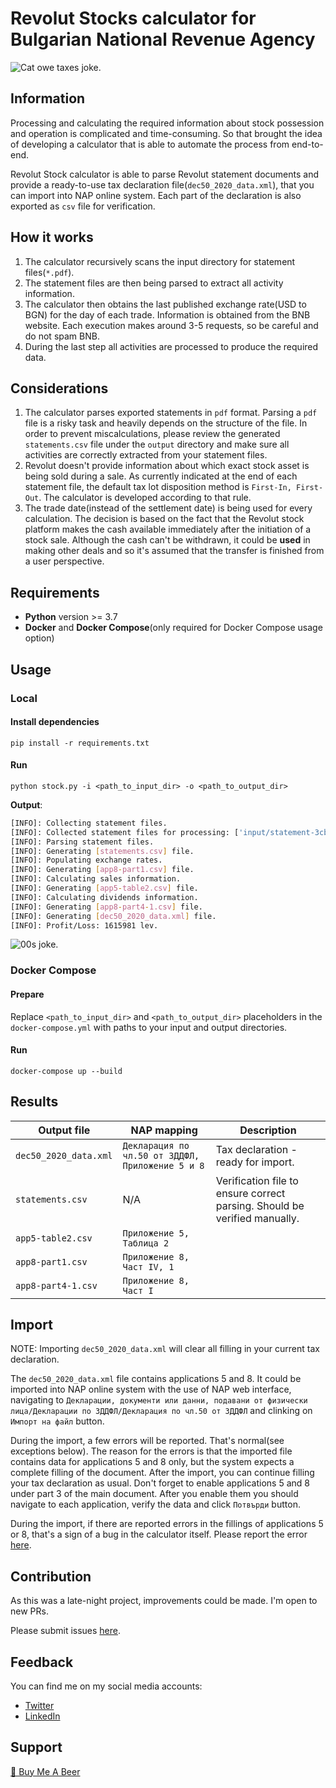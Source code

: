 # Revolut Stocks calculator for Bulgarian National Revenue Agency

![Cat owe taxes joke.](https://www.thefunnybox.com/wp-content/uploads/2011/09/cat-owes-taxes.jpg)

## Information

Processing and calculating the required information about stock possession and operation is complicated and time-consuming. So that brought the idea of developing a calculator that is able to automate the process from end-to-end.

Revolut Stock calculator is able to parse Revolut statement documents and provide a ready-to-use tax declaration file(`dec50_2020_data.xml`), that you can import into NAP online system. Each part of the declaration is also exported as `csv` file for verification.

## How it works

1. The calculator recursively scans the input directory for statement files(`*.pdf`).
2. The statement files are then being parsed to extract all activity information.
3. The calculator then obtains the last published exchange rate(USD to BGN) for the day of each trade. Information is obtained from the BNB website. Each execution makes around 3-5 requests, so be careful and do not spam BNB.
4. During the last step all activities are processed to produce the required data.

## Considerations

1. The calculator parses exported statements in `pdf` format. Parsing a `pdf` file is a risky task and heavily depends on the structure of the file. In order to prevent miscalculations, please review the generated `statements.csv` file under the `output` directory and make sure all activities are correctly extracted from your statement files.
2. Revolut doesn't provide information about which exact stock asset is being sold during a sale. As currently indicated at the end of each statement file, the default tax lot disposition method is `First-In, First-Out`. The calculator is developed according to that rule.
3. The trade date(instead of the settlement date) is being used for every calculation. The decision is based on the fact that the Revolut stock platform makes the cash available immediately after the initiation of a stock sale. Although the cash can't be withdrawn, it could be **used** in making other deals and so it's assumed that the transfer is finished from a user perspective.

## Requirements

* **Python** version >= 3.7
* **Docker** and **Docker Compose**(only required for Docker Compose usage option)

## Usage

### Local

#### Install dependencies

`pip install -r requirements.txt`

#### Run

`python stock.py -i <path_to_input_dir> -o <path_to_output_dir>`

**Output**:
```sh
[INFO]: Collecting statement files.
[INFO]: Collected statement files for processing: ['input/statement-3cbc62e0-2e0c-44a4-ae0c-8daa4b7c41bc.pdf', 'input/statement-19ed667d-ba66-4527-aa7a-3a88e9e4d613.pdf'].
[INFO]: Parsing statement files.
[INFO]: Generating [statements.csv] file.
[INFO]: Populating exchange rates.
[INFO]: Generating [app8-part1.csv] file.
[INFO]: Calculating sales information.
[INFO]: Generating [app5-table2.csv] file.
[INFO]: Calculating dividends information.
[INFO]: Generating [app8-part4-1.csv] file.
[INFO]: Generating [dec50_2020_data.xml] file.
[INFO]: Profit/Loss: 1615981 lev.
```

![00s joke.](https://media.tenor.com/images/faf934d304adf3abe163e3a6d192c178/tenor.gif)

### Docker Compose

#### Prepare

Replace `<path_to_input_dir>` and `<path_to_output_dir>` placeholders in the `docker-compose.yml` with paths to your input and output directories.

#### Run

`docker-compose up --build`

## Results

| Output file           | NAP mapping                                                                      | Description                                                               |
| --------------------- | -------------------------------------------------------------------------------- | ------------------------------------------------------------------------- |
| `dec50_2020_data.xml` | `Декларация по чл.50 от ЗДДФЛ, Приложение 5 и 8`                                 | Tax declaration - ready for import.                                       |
| `statements.csv`      | N/A                                                                              | Verification file to ensure correct parsing. Should be verified manually. |
| `app5-table2.csv`     | `Приложение 5, Таблица 2`                                                        |                                                                           |
| `app8-part1.csv`      | `Приложение 8, Част ІV, 1`                                                       |                                                                           |
| `app8-part4-1.csv`    | `Приложение 8, Част І`                                                           |                                                                           |

## Import

NOTE: Importing `dec50_2020_data.xml` will clear all filling in your current tax declaration.

The `dec50_2020_data.xml` file contains applications 5 and 8. It could be imported into NAP online system with the use of NAP web interface, navigating to `Декларации, документи или данни, подавани от физически лица/Декларации по ЗДДФЛ/Декларация по чл.50 от ЗДДФЛ` and clinking on `Импорт на файл` button.

During the import, a few errors will be reported. That's normal(see exceptions below). The reason for the errors is that the imported file contains data for applications 5 and 8 only, but the system expects a complete filling of the document. After the import, you can continue filling your tax declaration as usual. Don't forget to enable applications 5 and 8 under part 3 of the main document. After you enable them you should navigate to each application, verify the data and click `Потвърди` button.

During the import, if there are reported errors in the fillings of applications 5 or 8, that's a sign of a bug in the calculator itself. Please report the error [here](https://github.com/doino-gretchenliev/revolut-stocks/issues).

## Contribution

As this was a late-night project, improvements could be made. I'm open to new PRs.

Please submit issues [here](https://github.com/doino-gretchenliev/revolut-stocks/issues).

## Feedback

You can find me on my social media accounts:

* [Twitter](https://twitter.com/doino1990)
* [LinkedIn](https://www.linkedin.com/in/doyno-gretchenliev-60150235/)

## Support

<a href="https://www.buymeacoffee.com/doino.gretch" target="_blank">🍺 Buy Me A Beer</a>
